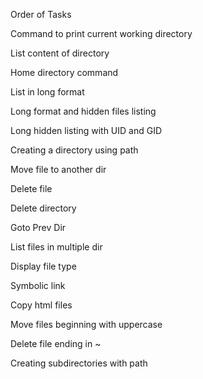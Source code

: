 Order of Tasks

Command to print current working directory

List content of directory

Home directory command

List in long format

Long format and hidden files listing

Long hidden listing with UID and GID

Creating a directory using path

Move file to another dir

Delete file

Delete directory

Goto Prev Dir

List files in multiple dir

Display file type

Symbolic link

Copy html files

Move files beginning with uppercase

Delete file ending in ~

Creating subdirectories with path
